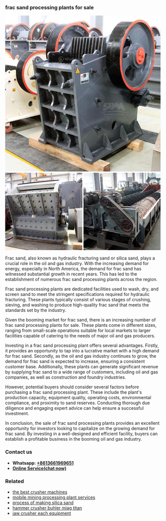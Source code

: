 <h3>frac sand processing plants for sale</h3><img src='1702260306.jpg' alt=''><p>Frac sand, also known as hydraulic fracturing sand or silica sand, plays a crucial role in the oil and gas industry. With the increasing demand for energy, especially in North America, the demand for frac sand has witnessed substantial growth in recent years. This has led to the establishment of numerous frac sand processing plants across the region.</p><p>Frac sand processing plants are dedicated facilities used to wash, dry, and screen sand to meet the stringent specifications required for hydraulic fracturing. These plants typically consist of various stages of crushing, sieving, and washing to produce high-quality frac sand that meets the standards set by the industry. </p><p>Given the booming market for frac sand, there is an increasing number of frac sand processing plants for sale. These plants come in different sizes, ranging from small-scale operations suitable for local markets to larger facilities capable of catering to the needs of major oil and gas producers. </p><p>Investing in a frac sand processing plant offers several advantages. Firstly, it provides an opportunity to tap into a lucrative market with a high demand for frac sand. Secondly, as the oil and gas industry continues to grow, the demand for frac sand is expected to increase, ensuring a consistent customer base. Additionally, these plants can generate significant revenue by supplying frac sand to a wide range of customers, including oil and gas companies, as well as construction and foundry industries.</p><p>However, potential buyers should consider several factors before purchasing a frac sand processing plant. These include the plant's production capacity, equipment quality, operating costs, environmental compliance, and proximity to sand reserves. Conducting thorough due diligence and engaging expert advice can help ensure a successful investment.</p><p>In conclusion, the sale of frac sand processing plants provides an excellent opportunity for investors looking to capitalize on the growing demand for frac sand. By investing in a well-designed and efficient facility, buyers can establish a profitable business in the booming oil and gas industry.</p><h3>Contact us</h3><ul><li><strong>Whatsapp:&nbsp;<a href="https://wa.me/8613661969651">+8613661969651</a></strong></li><li><a href="https://swt.shibang-china.com/?git&amp;zhl&amp;frac sand processing plants for sale"><strong>Online Service(chat now)</strong></a></li></ul><h3>Related</h3><ul><li><a href='the best crusher machines.md'>the best crusher machines</a></li><li><a href='mobile mining processing plant services.md'>mobile mining processing plant services</a></li><li><a href='process of making silica sand.md'>process of making silica sand</a></li><li><a href='hammer crusher buhler miag titan.md'>hammer crusher buhler miag titan</a></li><li><a href='jaw crusher each equipment.md'>jaw crusher each equipment</a></li></ul>